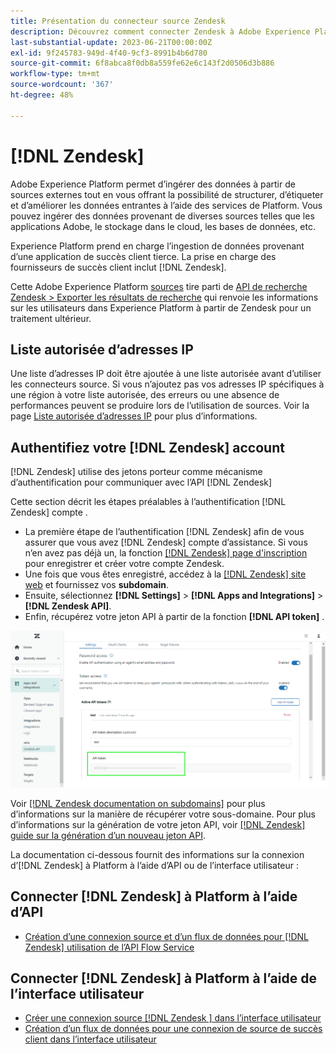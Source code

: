 ```yaml
---
title: Présentation du connecteur source Zendesk
description: Découvrez comment connecter Zendesk à Adobe Experience Platform à l’aide d’API ou de l’interface utilisateur.
last-substantial-update: 2023-06-21T00:00:00Z
exl-id: 9f245783-949d-4f40-9cf3-8991b4b6d780
source-git-commit: 6f8abca8f0db8a559fe62e6c143f2d0506d3b886
workflow-type: tm+mt
source-wordcount: '367'
ht-degree: 48%

---
```


# [!DNL Zendesk]

Adobe Experience Platform permet d’ingérer des données à partir de sources externes tout en vous offrant la possibilité de structurer, d’étiqueter et d’améliorer les données entrantes à l’aide des services de Platform. Vous pouvez ingérer des données provenant de diverses sources telles que les applications Adobe, le stockage dans le cloud, les bases de données, etc.

Experience Platform prend en charge l’ingestion de données provenant d’une application de succès client tierce. La prise en charge des fournisseurs de succès client inclut [!DNL Zendesk].

Cette Adobe Experience Platform [sources](https://experienceleague.adobe.com/docs/experience-platform/sources/home.html?lang=fr) tire parti de [API de recherche Zendesk > Exporter les résultats de recherche](https://developer.zendesk.com/api-reference/ticketing/ticket-management/search/#export-search-results) qui renvoie les informations sur les utilisateurs dans Experience Platform à partir de Zendesk pour un traitement ultérieur.

## Liste autorisée d’adresses IP

Une liste d’adresses IP doit être ajoutée à une liste autorisée avant d’utiliser les connecteurs source. Si vous n’ajoutez pas vos adresses IP spécifiques à une région à votre liste autorisée, des erreurs ou une absence de performances peuvent se produire lors de l’utilisation de sources. Voir la page [Liste autorisée d’adresses IP](../../ip-address-allow-list.md) pour plus d’informations.

## Authentifiez votre [!DNL Zendesk] account

[!DNL Zendesk] utilise des jetons porteur comme mécanisme d’authentification pour communiquer avec l’API [!DNL Zendesk]

Cette section décrit les étapes préalables à l’authentification [!DNL Zendesk] compte .

* La première étape de l’authentification [!DNL Zendesk] afin de vous assurer que vous avez [!DNL Zendesk] compte d’assistance. Si vous n’en avez pas déjà un, la fonction [[!DNL Zendesk] page d&#39;inscription](https://www.zendesk.fr/register/) pour enregistrer et créer votre compte Zendesk.
* Une fois que vous êtes enregistré, accédez à la [[!DNL Zendesk] site web](https://www.zendesk.com/login/) et fournissez vos **subdomain**.
* Ensuite, sélectionnez **[!DNL Settings]** > **[!DNL Apps and Integrations]** > **[!DNL Zendesk API]**.
* Enfin, récupérez votre jeton API à partir de la fonction **[!DNL API token]** .

![Jeton d’API Zendesk](../../images/tutorials/create/zendesk/zendesk-api-tokens.png)

Voir [[!DNL Zendesk documentation on subdomains]](<https://support.zendesk.com/hc/en-us/articles/4409381383578-Where-can-I-find-my-Zendesk-subdomain->) pour plus d’informations sur la manière de récupérer votre sous-domaine. Pour plus d’informations sur la génération de votre jeton API, voir [[!DNL Zendesk] guide sur la génération d’un nouveau jeton API](<https://support.zendesk.com/hc/en-us/articles/4408889192858-Generating-a-new-API-token>).

La documentation ci-dessous fournit des informations sur la connexion d’[!DNL Zendesk] à Platform à l’aide d’API ou de l’interface utilisateur :

## Connecter [!DNL Zendesk] à Platform à l’aide d’API

* [Création d’une connexion source et d’un flux de données pour [!DNL Zendesk] utilisation de l’API Flow Service](../../tutorials/api/create/customer-success/zendesk.md)

## Connecter [!DNL Zendesk] à Platform à l’aide de l’interface utilisateur

* [Créer une connexion source  [!DNL Zendesk ] dans l’interface utilisateur](../../tutorials/ui/create/customer-success/zendesk.md)
* [Création d’un flux de données pour une connexion de source de succès client dans l’interface utilisateur](../../tutorials/ui/dataflow/customer-success.md)
